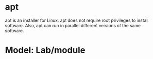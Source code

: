 apt
======

apt is an installer for Linux. apt does not require root privileges to install software. Also, apt can run in parallel different versions of the same software.

# Model: Lab/module